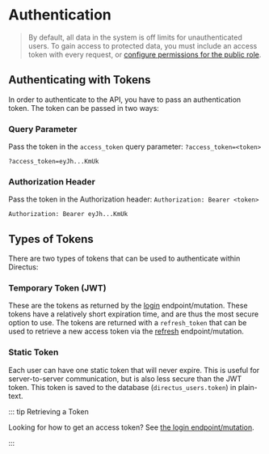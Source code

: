 # Authentication

> By default, all data in the system is off limits for unauthenticated users. To gain access to protected data, you must
> include an access token with every request, or
> [configure permissions for the public role](/concepts/roles/#public-role).

## Authenticating with Tokens

In order to authenticate to the API, you have to pass an authentication token. The token can be passed in two ways:

### Query Parameter

Pass the token in the `access_token` query parameter: `?access_token=<token>`

```
?access_token=eyJh...KmUk
```

### Authorization Header

Pass the token in the Authorization header: `Authorization: Bearer <token>`

```
Authorization: Bearer eyJh...KmUk
```

## Types of Tokens

There are two types of tokens that can be used to authenticate within Directus:

### Temporary Token (JWT)

These are the tokens as returned by the [login](/reference/api/system/authentication/#login) endpoint/mutation. These
tokens have a relatively short expiration time, and are thus the most secure option to use. The tokens are returned with
a `refresh_token` that can be used to retrieve a new access token via the
[refresh](/reference/api/rest/authentication/#refresh) endpoint/mutation.

### Static Token

Each user can have one static token that will never expire. This is useful for server-to-server communication, but is
also less secure than the JWT token. This token is saved to the database (`directus_users.token`) in plain-text.

::: tip Retrieving a Token

Looking for how to get an access token? See [the login endpoint/mutation](/reference/api/system/authentication/#login).

:::
